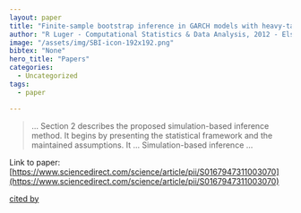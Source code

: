 ```yaml
---
layout: paper
title: "Finite-sample bootstrap inference in GARCH models with heavy-tailed innovations"
author: "R Luger - Computational Statistics & Data Analysis, 2012 - Elsevier"
image: "/assets/img/SBI-icon-192x192.png"
bibtex: "None"
hero_title: "Papers"
categories:
  - Uncategorized
tags:
  - paper

---
```

>… Section 2 describes the proposed simulation-based inference method. It begins by presenting the statistical framework and the maintained assumptions. It … Simulation-based inference …

Link to paper: [https://www.sciencedirect.com/science/article/pii/S0167947311003070](https://www.sciencedirect.com/science/article/pii/S0167947311003070)

[cited by](https://scholar.google.com/scholar?cites=741637407687457936&as_sdt=2005&sciodt=0,5&hl=en&num=20)
